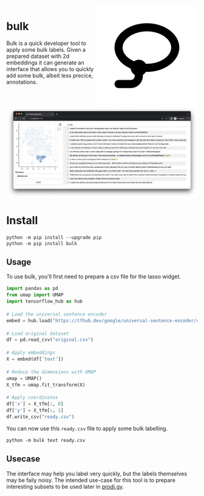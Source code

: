 <img src="lasso.svg" align="right" >

# bulk

Bulk is a quick developer tool to apply some bulk labels. Given a prepared dataset with 2d embeddings it can generate an interface that allows you to quickly add some bulk, albeit less precice, annotations.

![](screenshot.png)

# Install 

```
python -m pip install --upgrade pip
python -m pip install bulk
```

## Usage

To use bulk, you'll first need to prepare a csv file for the lasso widget.

```python
import pandas as pd
from umap import UMAP
import tensorflow_hub as hub

# Load the universal sentence encoder
embed = hub.load("https://tfhub.dev/google/universal-sentence-encoder/4")

# Load original dataset
df = pd.read_csv("original.csv")

# Apply embeddings 
X = embed(df['text'])

# Reduce the dimensions with UMAP
umap = UMAP()
X_tfm = umap.fit_transform(X)

# Apply coordinates
df['x'] = X_tfm[:, 0]
df['y'] = X_tfm[:, 1]
df.write_csv("ready.csv")
```

You can now use this `ready.csv` file to apply some bulk labelling. 

```
python -m bulk text ready.csv
```

## Usecase 

The interface may help you label very quickly, but the labels themselves may be faily noisy. The intended use-case for this tool is to prepare interesting subsets to be used later in [prodi.gy](https://prodi.gy). 

